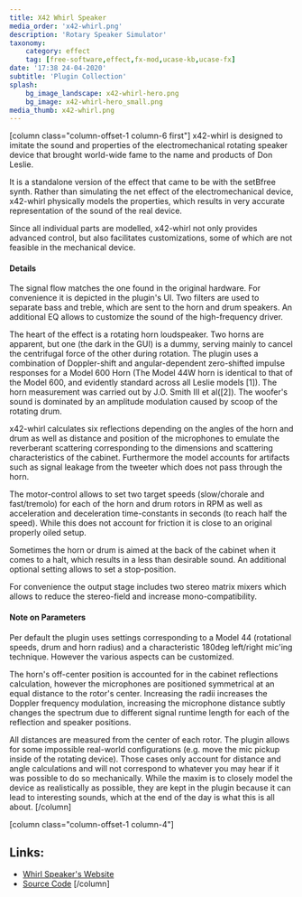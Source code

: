 ```yaml
---
title: X42 Whirl Speaker
media_order: 'x42-whirl.png'
description: 'Rotary Speaker Simulator'
taxonomy:
    category: effect
    tag: [free-software,effect,fx-mod,ucase-kb,ucase-fx]
date: '17:38 24-04-2020'
subtitle: 'Plugin Collection'
splash:
    bg_image_landscape: x42-whirl-hero.png
    bg_image: x42-whirl-hero_small.png
media_thumb: x42-whirl.png
---
```

[column class="column-offset-1 column-6 first"]
x42-whirl is designed to imitate the sound and properties of the electromechanical rotating speaker device that brought world-wide fame to the name and products of Don Leslie.

It is a standalone version of the effect that came to be with the setBfree synth. Rather than simulating the net effect of the electromechanical device, x42-whirl physically models the properties, which results in very accurate representation of the sound of the real device.

Since all individual parts are modelled, x42-whirl not only provides advanced control, but also facilitates customizations, some of which are not feasible in the mechanical device.

#### Details
The signal flow matches the one found in the original hardware. For convenience it is depicted in the plugin's UI. Two filters are used to separate bass and treble, which are sent to the horn and drum speakers. An additional EQ allows to customize the sound of the high-frequency driver.

The heart of the effect is a rotating horn loudspeaker. Two horns are apparent, but one (the dark in the GUI) is a dummy, serving mainly to cancel the centrifugal force of the other during rotation. The plugin uses a combination of Doppler-shift and angular-dependent zero-shifted impulse responses for a Model 600 Horn (The Model 44W horn is identical to that of the Model 600, and evidently standard across all Leslie models [1]). The horn measurement was carried out by J.O. Smith III et al([2]). The woofer's sound is dominated by an amplitude modulation caused by scoop of the rotating drum.

x42-whirl calculates six reflections depending on the angles of the horn and drum as well as distance and position of the microphones to emulate the reverberant scattering corresponding to the dimensions and scattering characteristics of the cabinet. Furthermore the model accounts for artifacts such as signal leakage from the tweeter which does not pass through the horn.

The motor-control allows to set two target speeds (slow/chorale and fast/tremolo) for each of the horn and drum rotors in RPM as well as acceleration and deceleration time-constants in seconds (to reach half the speed). While this does not account for friction it is close to an original properly oiled setup.

Sometimes the horn or drum is aimed at the back of the cabinet when it comes to a halt, which results in a less than desirable sound. An additional optional setting allows to set a stop-position.

For convenience the output stage includes two stereo matrix mixers which allows to reduce the stereo-field and increase mono-compatibility.

#### Note on Parameters
Per default the plugin uses settings corresponding to a Model 44 (rotational speeds, drum and horn radius) and a characteristic 180deg left/right mic'ing technique. However the various aspects can be customized.

The horn's off-center position is accounted for in the cabinet reflections calculation, however the microphones are positioned symmetrical at an equal distance to the rotor's center. Increasing the radii increases the Doppler frequency modulation, increasing the microphone distance subtly changes the spectrum due to different signal runtime length for each of the reflection and speaker positions.

All distances are measured from the center of each rotor. The plugin allows for some impossible real-world configurations (e.g. move the mic pickup inside of the rotating device). Those cases only account for distance and angle calculations and will not correspond to whatever you may hear if it was possible to do so mechanically. While the maxim is to closely model the device as realistically as possible, they are kept in the plugin because it can lead to interesting sounds, which at the end of the day is what this is all about.
[/column]

[column class="column-offset-1 column-4"]
## Links:
+ [Whirl Speaker's Website](http://x42-plugins.com/x42/x42-whirl)
+ [Source Code](https://github.com/pantherb/setBfree)
[/column]
